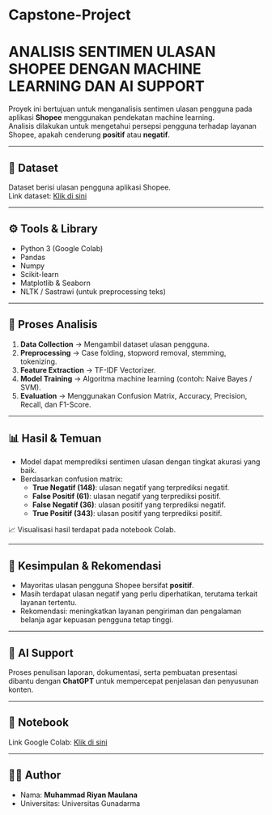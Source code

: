 # Capstone-Project

# ANALISIS SENTIMEN ULASAN SHOPEE DENGAN MACHINE LEARNING DAN AI SUPPORT

Proyek ini bertujuan untuk menganalisis sentimen ulasan pengguna pada aplikasi **Shopee** menggunakan pendekatan machine learning.  
Analisis dilakukan untuk mengetahui persepsi pengguna terhadap layanan Shopee, apakah cenderung **positif** atau **negatif**.

---

## 📂 Dataset
Dataset berisi ulasan pengguna aplikasi Shopee.  
Link dataset: [Klik di sini](https://drive.google.com/https://www.kaggle.com/datasets/herafajrin/shopee-review-indonesian)    

---

## ⚙️ Tools & Library
- Python 3 (Google Colab)
- Pandas
- Numpy
- Scikit-learn
- Matplotlib & Seaborn
- NLTK / Sastrawi (untuk preprocessing teks)

---

## 🔄 Proses Analisis
1. **Data Collection** → Mengambil dataset ulasan pengguna.  
2. **Preprocessing** → Case folding, stopword removal, stemming, tokenizing.  
3. **Feature Extraction** → TF-IDF Vectorizer.  
4. **Model Training** → Algoritma machine learning (contoh: Naive Bayes / SVM).  
5. **Evaluation** → Menggunakan Confusion Matrix, Accuracy, Precision, Recall, dan F1-Score.  

---

## 📊 Hasil & Temuan
- Model dapat memprediksi sentimen ulasan dengan tingkat akurasi yang baik.  
- Berdasarkan confusion matrix:  
  - **True Negatif (148)**: ulasan negatif yang terprediksi negatif.  
  - **False Positif (61)**: ulasan negatif yang terprediksi positif.  
  - **False Negatif (36)**: ulasan positif yang terprediksi negatif.  
  - **True Positif (343)**: ulasan positif yang terprediksi positif.  

📈 Visualisasi hasil terdapat pada notebook Colab.  

---

## 📌 Kesimpulan & Rekomendasi
- Mayoritas ulasan pengguna Shopee bersifat **positif**.  
- Masih terdapat ulasan negatif yang perlu diperhatikan, terutama terkait layanan tertentu.  
- Rekomendasi: meningkatkan layanan pengiriman dan pengalaman belanja agar kepuasan pengguna tetap tinggi.  

---

## 🤖 AI Support
Proses penulisan laporan, dokumentasi, serta pembuatan presentasi dibantu dengan **ChatGPT** untuk mempercepat penjelasan dan penyusunan konten.  

---

## 🚀 Notebook
Link Google Colab: [Klik di sini](https://colab.research.google.com/https://colab.research.google.com/drive/1wXOlvh-xlRhtuEcJU_RRxSQPkzXG5ZM9?usp=sharing)   

---

## 👨‍💻 Author
- Nama: **Muhammad Riyan Maulana**  
- Universitas: Universitas Gunadarma  
